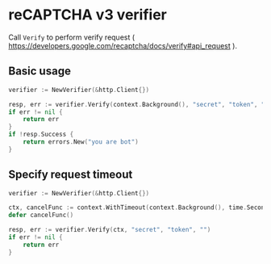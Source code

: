 

# reCAPTCHA v3 verifier
Call `Verify` to perform verify request ( https://developers.google.com/recaptcha/docs/verify#api_request ).
## Basic usage 
```go
verifier := NewVerifier(&http.Client{})

resp, err := verifier.Verify(context.Background(), "secret", "token", "")
if err != nil {
    return err
} 
if !resp.Success {
    return errors.New("you are bot")
}

```

## Specify request timeout 
```go
verifier := NewVerifier(&http.Client{})

ctx, cancelFunc := context.WithTimeout(context.Background(), time.Second*10)
defer cancelFunc()

resp, err := verifier.Verify(ctx, "secret", "token", "")
if err != nil {
    return err
} 
```
